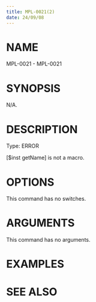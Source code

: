 ```yaml
---
title: MPL-0021(2)
date: 24/09/08
---
```


# NAME

MPL-0021 - MPL-0021

# SYNOPSIS

N/A.

# DESCRIPTION

Type: ERROR

[$inst getName] is not a macro.

# OPTIONS

This command has no switches.

# ARGUMENTS

This command has no arguments.

# EXAMPLES

# SEE ALSO
